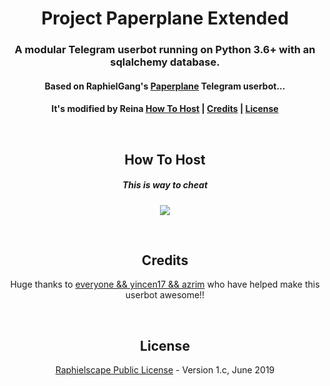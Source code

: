 <h1 align="center">Project Paperplane Extended</h1>
<h3 align="center">A modular Telegram userbot running on Python 3.6+ with an sqlalchemy database.</h3>
<h4 align="center">Based on RaphielGang's <a href="https://github.com/MyPaperPlane/Telegram-UserBot">Paperplane</a> Telegram userbot...</h4>
<h4 align="center">It's modified by Reina <a href="https://t.me/eve_enryu>.</h4>
<p align="center"><a href="#how-to-host">How To Host</a> | <a href="#credits">Credits</a> | <a href="#license">License</a></p>
<p align="center">&nbsp;</p>
<h2 align="center">How To Host</h2>
<h5 align="center">This is way to cheat</h5>
<p align="center"><a href="https://heroku.com/deploy"> <img src="https://photos.app.goo.gl/F91WY4UKb54DGV1Z6"></a></p>
<p align="center">&nbsp;</p>
<h2 align="center">Credits</h2>
<p align="center">Huge thanks to <a href="https://github.com/Spyderzz/Userbot/graphs/contributors">everyone && yincen17 && azrim</a> who have helped make this userbot awesome!!</p>
<p align="center">&nbsp;</p>
<h2 align="center">License</h2>
<p align="center"><a href="https://github.com/Spyderzz/Userbot/blob/master/LICENSE">Raphielscape Public License</a> - Version 1.c, June 2019</p>
